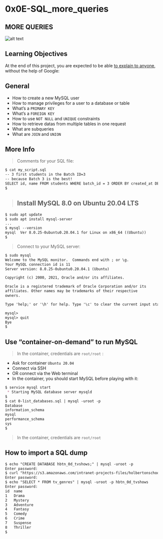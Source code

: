 # 0x0E-SQL_more_queries

## MORE QUERIES

![alt text](https://s3.amazonaws.com/intranet-projects-files/holbertonschool-higher-level_programming+/274/66988091.jpg)

## Learning Objectives

At the end of this project, you are expected to be able [to explain to anyone](https://fs.blog/feynman-learning-technique/), without the help of Google:

## General

* How to create a new MySQL user
* How to manage privileges for a user to a database or table
* What’s a `PRIMARY KEY`
* What’s a `FOREIGN KEY`
* How to use `NOT NULL` and `UNIQUE` constraints
* How to retrieve datas from multiple tables in one request
* What are subqueries
* What are `JOIN` and `UNION`

## More Info

> Comments for your SQL file:

````markdown
$ cat my_script.sql
-- 3 first students in the Batch ID=3
-- because Batch 3 is the best!
SELECT id, name FROM students WHERE batch_id = 3 ORDER BY created_at DESC LIMIT 3;
$
````

> ## Install MySQL 8.0 on Ubuntu 20.04 LTS

````markdown
$ sudo apt update
$ sudo apt install mysql-server
...
$ mysql --version
mysql  Ver 8.0.25-0ubuntu0.20.04.1 for Linux on x86_64 ((Ubuntu))
$
````

> Connect to your MySQL server:

````markdown
$ sudo mysql
Welcome to the MySQL monitor.  Commands end with ; or \g.
Your MySQL connection id is 11
Server version: 8.0.25-0ubuntu0.20.04.1 (Ubuntu)

Copyright (c) 2000, 2021, Oracle and/or its affiliates.

Oracle is a registered trademark of Oracle Corporation and/or its
affiliates. Other names may be trademarks of their respective
owners.

Type 'help;' or '\h' for help. Type '\c' to clear the current input statement.

mysql>
mysql> quit
Bye
$
````

## Use “container-on-demand” to run MySQL

> In the container, credentials are `root/root` :

* Ask for container `Ubuntu 20.04`
* Connect via SSH
* OR connect via the Web terminal
* In the container, you should start MySQL before playing with it:

````markdown
$ service mysql start                                                   
 * Starting MySQL database server mysqld 
$
$ cat 0-list_databases.sql | mysql -uroot -p                               
Database                                                                                   
information_schema                                                                         
mysql                                                                                      
performance_schema                                                                         
sys                      
$
````

> In the container, credentials are `root/root`

## How to import a SQL dump

````markdown
$ echo "CREATE DATABASE hbtn_0d_tvshows;" | mysql -uroot -p
Enter password: 
$ curl "https://s3.amazonaws.com/intranet-projects-files/holbertonschool-higher-level_programming+/274/hbtn_0d_tvshows.sql" -s | mysql -uroot -p hbtn_0d_tvshows
Enter password: 
$ echo "SELECT * FROM tv_genres" | mysql -uroot -p hbtn_0d_tvshows
Enter password: 
id  name
1   Drama
2   Mystery
3   Adventure
4   Fantasy
5   Comedy
6   Crime
7   Suspense
8   Thriller
$
````
